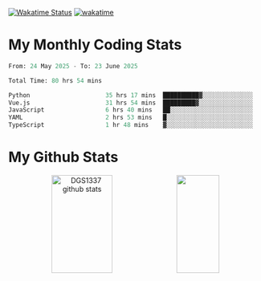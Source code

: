 [![Wakatime Status](https://github.com/noopurphalak/noopurphalak/workflows/wakatime-status-update/badge.svg)](https://github.com/noopurphalak/noopurphalak/actions/workflows/main.yml)
[![wakatime](https://wakatime.com/badge/user/80ace140-ef40-4fdd-b8ed-f3be3d2e1aea.svg)](https://wakatime.com/@80ace140-ef40-4fdd-b8ed-f3be3d2e1aea)

# My Monthly Coding Stats

<!--START_SECTION:waka-->

```python
From: 24 May 2025 - To: 23 June 2025

Total Time: 80 hrs 54 mins

Python                     35 hrs 17 mins  ██████████▓░░░░░░░░░░░░░░   43.21 %
Vue.js                     31 hrs 54 mins  █████████▓░░░░░░░░░░░░░░░   39.08 %
JavaScript                 6 hrs 40 mins   ██░░░░░░░░░░░░░░░░░░░░░░░   08.18 %
YAML                       2 hrs 53 mins   █░░░░░░░░░░░░░░░░░░░░░░░░   03.54 %
TypeScript                 1 hr 48 mins    ▓░░░░░░░░░░░░░░░░░░░░░░░░   02.21 %
```

<!--END_SECTION:waka-->

# My Github Stats
<div style="text-align: center;">
  <img width="49%" height="195px" src="https://github-readme-stats-sigma-five.vercel.app/api?username=noopurphalak&show_icons=true&count_private=true&hide_border=true&title_color=00FFFF&icon_color=00FFFF&text_color=00FFFF&bg_color=0d1117" alt="DGS1337 github stats" />
  <img width="41%" height="195px" src="https://github-readme-stats-sigma-five.vercel.app/api/top-langs/?username=noopurphalak&layout=compact&hide_border=true&title_color=00FFFF&text_color=00FFFF&bg_color=0d1117" />
</div>
